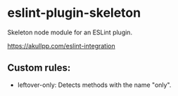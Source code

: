# eslint-plugin-skeleton

Skeleton node module for an ESLint plugin.

https://akullpp.com/eslint-integration

## Custom rules: 

* leftover-only: Detects methods with the name "only".
